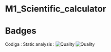 # M1_Scientific_calculator

# Badges
Codiga : Static analysis : 
                          ![Quality](https://api.codiga.io/project/32293/status/svg)
                          ![Quality](https://api.codiga.io/project/32293/score/svg)
